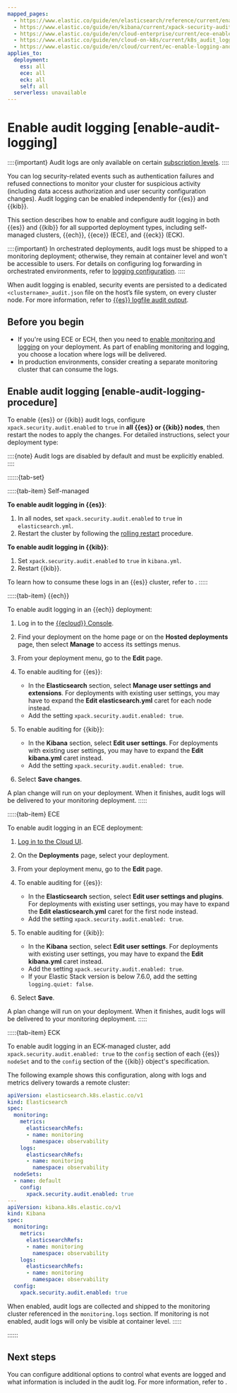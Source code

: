 ```yaml
---
mapped_pages:
  - https://www.elastic.co/guide/en/elasticsearch/reference/current/enable-audit-logging.html
  - https://www.elastic.co/guide/en/kibana/current/xpack-security-audit-logging.html
  - https://www.elastic.co/guide/en/cloud-enterprise/current/ece-enable-auditing.html
  - https://www.elastic.co/guide/en/cloud-on-k8s/current/k8s_audit_logging.html
  - https://www.elastic.co/guide/en/cloud/current/ec-enable-logging-and-monitoring.html#ec-enable-audit-logs
applies_to:
  deployment:
    ess: all
    ece: all
    eck: all
    self: all
  serverless: unavailable
---
```


# Enable audit logging [enable-audit-logging]

::::{important}
Audit logs are only available on certain [subscription levels](https://www.elastic.co/subscriptions).
::::

You can log security-related events such as authentication failures and refused connections to monitor your cluster for suspicious activity (including data access authorization and user security configuration changes). Audit logging can be enabled independently for {{es}} and {{kib}}.

This section describes how to enable and configure audit logging in both {{es}} and {{kib}} for all supported deployment types, including self-managed clusters, {{ech}}, {{ece}} (ECE), and {{eck}} (ECK).

::::{important}
In orchestrated deployments, audit logs must be shipped to a monitoring deployment; otherwise, they remain at container level and won't be accessible to users. For details on configuring log forwarding in orchestrated environments, refer to [logging configuration](/deploy-manage/monitor/logging-configuration.md).
::::

When audit logging is enabled, security events are persisted to a dedicated `<clustername>_audit.json` file on the host’s file system, on every cluster node. For more information, refer to [{{es}} logfile audit output](./logfile-audit-output.md).

## Before you  begin

* If you're using ECE or ECH, then you need to [enable monitoring and logging](/deploy-manage/monitor/stack-monitoring/ece-ech-stack-monitoring.md) on your deployment. As part of enabling monitoring and logging, you choose a location where logs will be delivered.
* In production environments, consider creating a separate monitoring cluster that can consume the logs.

## Enable audit logging [enable-audit-logging-procedure]

To enable {{es}} or {{kib}} audit logs, configure `xpack.security.audit.enabled` to `true` in **all {{es}} or {{kib}} nodes**, then restart the nodes to apply the changes. For detailed instructions, select your deployment type:

::::{note}
Audit logs are disabled by default and must be explicitly enabled.
::::


::::::{tab-set}

:::::{tab-item} Self-managed

**To enable audit logging in {{es}}**:

1. In all nodes, set `xpack.security.audit.enabled` to `true` in `elasticsearch.yml`.
2. Restart the cluster by following the [rolling restart](/deploy-manage/maintenance/start-stop-services/full-cluster-restart-rolling-restart-procedures.md) procedure.

**To enable audit logging in {{kib}}**:

1. Set `xpack.security.audit.enabled` to `true` in `kibana.yml`.
2. Restart {{kib}}.

To learn how to consume these logs in an {{es}} cluster, refer to [](/deploy-manage/monitor/stack-monitoring/collecting-log-data-with-filebeat.md).
:::::

:::::{tab-item} {{ech}}

To enable audit logging in an {{ech}} deployment:

1. Log in to the [{{ecloud}} Console](https://cloud.elastic.co?page=docs&placement=docs-body).

2. Find your deployment on the home page or on the **Hosted deployments** page, then select **Manage** to access its settings menus.

3. From your deployment menu, go to the **Edit** page.

4. To enable auditing for {{es}}:
    * In the **Elasticsearch** section, select **Manage user settings and extensions**. For deployments with existing user settings, you may have to expand the **Edit elasticsearch.yml** caret for each node instead.
    * Add the setting `xpack.security.audit.enabled: true`.

5. To enable auditing for {{kib}}:
    * In the **Kibana** section, select **Edit user settings**. For deployments with existing user settings, you may have to expand the **Edit kibana.yml** caret instead.
    * Add the setting `xpack.security.audit.enabled: true`.

6. Select **Save changes**.

A plan change will run on your deployment. When it finishes, audit logs will be delivered to your monitoring deployment.
:::::

:::::{tab-item} ECE


To enable audit logging in an ECE deployment:

1. [Log in to the Cloud UI](../../deploy/cloud-enterprise/log-into-cloud-ui.md).

2. On the **Deployments** page, select your deployment.

3. From your deployment menu, go to the **Edit** page.

4. To enable auditing for {{es}}:
    * In the **Elasticsearch** section, select **Edit user settings and plugins**. For deployments with existing user settings, you may have to expand the **Edit elasticsearch.yml** caret for the first node instead.
    * Add the setting `xpack.security.audit.enabled: true`.

5. To enable auditing for {{kib}}:
    * In the **Kibana** section, select **Edit user settings**. For deployments with existing user settings, you may have to expand the **Edit kibana.yml** caret instead.
    * Add the setting `xpack.security.audit.enabled: true`.
    * If your Elastic Stack version is below 7.6.0, add the setting `logging.quiet: false`.

6. Select **Save**.

A plan change will run on your deployment. When it finishes, audit logs will be delivered to your monitoring deployment.
:::::

:::::{tab-item} ECK


To enable audit logging in an ECK-managed cluster, add `xpack.security.audit.enabled: true` to the `config` section of each {{es}} `nodeSet` and to the `config` section of the {{kib}} object's specification. 

The following example shows this configuration, along with logs and metrics delivery towards a remote cluster:

```yaml
apiVersion: elasticsearch.k8s.elastic.co/v1
kind: Elasticsearch
spec:
  monitoring:
    metrics:
      elasticsearchRefs:
      - name: monitoring
        namespace: observability
    logs:
      elasticsearchRefs:
      - name: monitoring
        namespace: observability
  nodeSets:
  - name: default
    config:
      xpack.security.audit.enabled: true
---
apiVersion: kibana.k8s.elastic.co/v1
kind: Kibana
spec:
  monitoring:
    metrics:
      elasticsearchRefs:
      - name: monitoring
        namespace: observability
    logs:
      elasticsearchRefs:
      - name: monitoring
        namespace: observability
  config:
    xpack.security.audit.enabled: true
```

When enabled, audit logs are collected and shipped to the monitoring cluster referenced in the `monitoring.logs` section. If monitoring is not enabled, audit logs will only be visible at container level.
:::::

::::::

## Next steps

You can configure additional options to control what events are logged and what information is included in the audit log. For more information, refer to [](./configuring-audit-logs.md).
